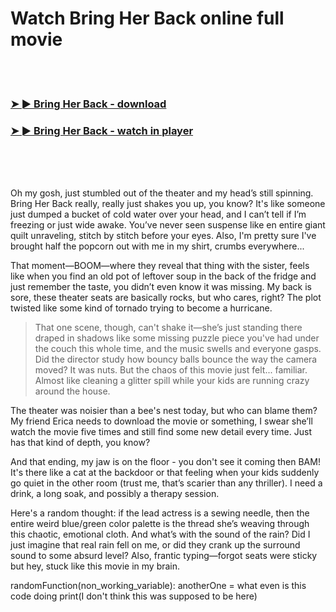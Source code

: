 <h1>Watch Bring Her Back online full movie</h1>


<br><br>

<h3><a href="https://Daniels-ceostetharro1986.github.io/krbptrfdvb/">➤ ► Bring Her Back - download</a></h3> 
<h3><a href="https://Daniels-ceostetharro1986.github.io/krbptrfdvb/">➤ ► Bring Her Back - watch in player</a></h3>


<br><br><br>


Oh my gosh, just stumbled out of the theater and my head’s still spinning. Bring Her Back really, really just shakes you up, you know? It's like someone just dumped a bucket of cold water over your head, and I can’t tell if I’m freezing or just wide awake. You’ve never seen suspense like en entire giant quilt unraveling, stitch by stitch before your eyes. Also, I'm pretty sure I've brought half the popcorn out with me in my shirt, crumbs everywhere...

That moment—BOOM—where they reveal that thing with the sister, feels like when you find an old pot of leftover soup in the back of the fridge and just remember the taste, you didn’t even know it was missing. My back is sore, these theater seats are basically rocks, but who cares, right? The plot twisted like some kind of tornado trying to become a hurricane.

> That one scene, though, can't shake it—she’s just standing there draped in shadows like some missing puzzle piece you've had under the couch this whole time, and the music swells and everyone gasps. Did the director study how bouncy balls bounce the way the camera moved? It was nuts. But the chaos of this movie just felt... familiar. Almost like cleaning a glitter spill while your kids are running crazy around the house.

The theater was noisier than a bee's nest today, but who can blame them? My friend Erica needs to download the movie or something, I swear she’ll watch the movie five times and still find some new detail every time. Just has that kind of depth, you know?

And that ending, my jaw is on the floor - you don't see it coming then BAM! It's there like a cat at the backdoor or that feeling when your kids suddenly go quiet in the other room (trust me, that’s scarier than any thriller). I need a drink, a long soak, and possibly a therapy session.

Here's a random thought: if the lead actress is a sewing needle, then the entire weird blue/green color palette is the thread she’s weaving through this chaotic, emotional cloth. And what’s with the sound of the rain? Did I just imagine that real rain fell on me, or did they crank up the surround sound to some absurd level? Also, frantic typing—forgot seats were sticky but hey, stuck like this movie in my brain.

randomFunction(non_working_variable):
    anotherOne = what even is this code doing
    print(I don't think this was supposed to be here)
